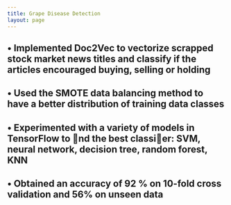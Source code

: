 ```yaml
---
title: Grape Disease Detection
layout: page
---
```



## • Implemented Doc2Vec to vectorize scrapped stock market news titles and classify if the articles encouraged buying, selling or holding


## • Used the SMOTE data balancing method to have a better distribution of training data classes


## • Experimented with a variety of models in TensorFlow to nd the best classier: SVM, neural network, decision tree, random forest, KNN


## • Obtained an accuracy of 92 % on 10-fold cross validation and 56% on unseen data
